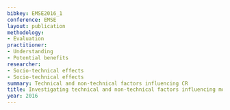 ```yaml
---
bibkey: EMSE2016_1
conference: EMSE
layout: publication
methodology:
- Evaluation
practitioner:
- Understanding
- Potential benefits
researcher:
- Socio-technical effects
- Socio-technical effects
summary: Technical and non-technical factors influencing CR
title: Investigating technical and non-technical factors influencing modern code review
year: 2016
---
```

